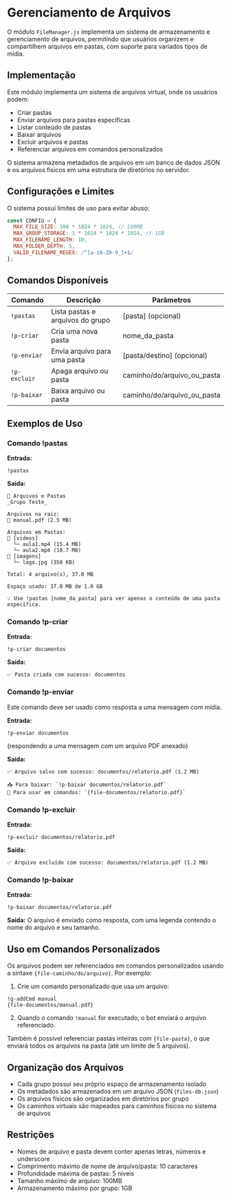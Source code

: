 # Gerenciamento de Arquivos

O módulo `FileManager.js` implementa um sistema de armazenamento e gerenciamento de arquivos, permitindo que usuários organizem e compartilhem arquivos em pastas, com suporte para variados tipos de mídia.

## Implementação

Este módulo implementa um sistema de arquivos virtual, onde os usuários podem:
- Criar pastas
- Enviar arquivos para pastas específicas
- Listar conteúdo de pastas
- Baixar arquivos
- Excluir arquivos e pastas
- Referenciar arquivos em comandos personalizados

O sistema armazena metadados de arquivos em um banco de dados JSON e os arquivos físicos em uma estrutura de diretórios no servidor.

## Configurações e Limites

O sistema possui limites de uso para evitar abuso:

```javascript
const CONFIG = {
  MAX_FILE_SIZE: 100 * 1024 * 1024, // 100MB
  MAX_GROUP_STORAGE: 1 * 1024 * 1024 * 1024, // 1GB
  MAX_FILENAME_LENGTH: 10,
  MAX_FOLDER_DEPTH: 5,
  VALID_FILENAME_REGEX: /^[a-zA-Z0-9_]+$/
};
```

## Comandos Disponíveis

| Comando | Descrição | Parâmetros |
|---------|-----------|------------|
| `!pastas` | Lista pastas e arquivos do grupo | [pasta] (opcional) |
| `!p-criar` | Cria uma nova pasta | nome_da_pasta |
| `!p-enviar` | Envia arquivo para uma pasta | [pasta/destino] (opcional) |
| `!p-excluir` | Apaga arquivo ou pasta | caminho/do/arquivo_ou_pasta |
| `!p-baixar` | Baixa arquivo ou pasta | caminho/do/arquivo_ou_pasta |

## Exemplos de Uso

### Comando !pastas

**Entrada:**
```
!pastas
```

**Saída:**
```
📂 Arquivos e Pastas
_Grupo Teste_

Arquivos na raiz:
📄 manual.pdf (2.5 MB)

Arquivos em Pastas:
📁 [videos]
  └─ aula1.mp4 (15.4 MB)
  └─ aula2.mp4 (18.7 MB)
📁 [imagens]
  └─ logo.jpg (350 KB)

Total: 4 arquivo(s), 37.0 MB

Espaço usado: 37.0 MB de 1.0 GB

💡 Use !pastas [nome_da_pasta] para ver apenas o conteúdo de uma pasta específica.
```

### Comando !p-criar

**Entrada:**
```
!p-criar documentos
```

**Saída:**
```
✅ Pasta criada com sucesso: documentos
```

### Comando !p-enviar

Este comando deve ser usado como resposta a uma mensagem com mídia.

**Entrada:**
```
!p-enviar documentos
```
(respondendo a uma mensagem com um arquivo PDF anexado)

**Saída:**
```
✅ Arquivo salvo com sucesso: documentos/relatorio.pdf (1.2 MB)

📥 Para baixar: `!p-baixar documentos/relatorio.pdf`
🔗 Para usar em comandos: `{file-documentos/relatorio.pdf}`
```

### Comando !p-excluir

**Entrada:**
```
!p-excluir documentos/relatorio.pdf
```

**Saída:**
```
✅ Arquivo excluído com sucesso: documentos/relatorio.pdf (1.2 MB)
```

### Comando !p-baixar

**Entrada:**
```
!p-baixar documentos/relatorio.pdf
```

**Saída:**
O arquivo é enviado como resposta, com uma legenda contendo o nome do arquivo e seu tamanho.

## Uso em Comandos Personalizados

Os arquivos podem ser referenciados em comandos personalizados usando a sintaxe `{file-caminho/do/arquivo}`. Por exemplo:

1. Crie um comando personalizado que usa um arquivo:
```
!g-addCmd manual
{file-documentos/manual.pdf}
```

2. Quando o comando `!manual` for executado, o bot enviará o arquivo referenciado.

Também é possível referenciar pastas inteiras com `{file-pasta}`, o que enviará todos os arquivos na pasta (até um limite de 5 arquivos).

## Organização dos Arquivos

- Cada grupo possui seu próprio espaço de armazenamento isolado
- Os metadados são armazenados em um arquivo JSON (`files-db.json`)
- Os arquivos físicos são organizados em diretórios por grupo
- Os caminhos virtuais são mapeados para caminhos físicos no sistema de arquivos

## Restrições

- Nomes de arquivo e pasta devem conter apenas letras, números e underscore
- Comprimento máximo de nome de arquivo/pasta: 10 caracteres
- Profundidade máxima de pastas: 5 níveis
- Tamanho máximo de arquivo: 100MB
- Armazenamento máximo por grupo: 1GB